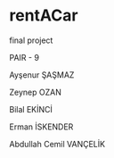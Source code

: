 # rentACar
 final project
 
 PAIR - 9
 
 Ayşenur ŞAŞMAZ
 
 Zeynep OZAN
 
 Bilal EKİNCİ
 
 Erman İSKENDER
 
 Abdullah Cemil VANÇELİK
 
